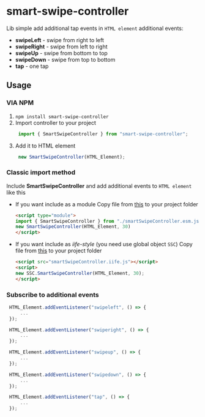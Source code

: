# smart-swipe-controller
Lib simple add additional tap events in `HTML element`
additional events:
- **swipeLeft** - swipe from right to left
- **swipeRight** - swipe from left to right
- **swipeUp** - swipe from bottom to top
- **swipeDown** - swipe from top to bottom
- **tap** - one tap

## Usage
### VIA NPM
1. `npm install smart-swipe-controller`
2. Import controller to your project
   ```js
    import { SmartSwipeController } from "smart-swipe-controller";
   ```
3. Add it to HTML element
   ```js
    new SmartSwipeController(HTML_Element);
   ```

### Classic import method
Include **SmartSwipeController** and add additional events to `HTML element` like this
- If you want include as a module
    Copy file from [this](https://github.com/GaronCode/smart-swipe-controller/blob/master/dist/smartSwipeController.esm.js) to your project folder
    ```html
    <script type="module">
    import { SmartSwipeController } from "./smartSwipeController.esm.js";
    new SmartSwipeController(HTML_Element, 30)
    </script>
    ```
 - If you want include as *iife-style* (you need use global object `SSC`)
    Copy file from [this](https://github.com/GaronCode/smart-swipe-controller/blob/master/dist/smartSwipeController.iife.js) to your project folder
    ```html
    <script src="smartSwipeController.iife.js"></script>
    <script>
    new SSC.SmartSwipeController(HTML_Element, 30);
    </script>
    ```


### Subscribe to additional events
   ```js
    HTML_Element.addEventListener("swipeleft", () => {
        ...
    });

    HTML_Element.addEventListener("swiperight", () => {
        ...
    });

    HTML_Element.addEventListener("swipeup", () => {
        ...
    });

    HTML_Element.addEventListener("swipedown", () => {
        ...
    });

    HTML_Element.addEventListener("tap", () => {
        ...
    });
   ```



